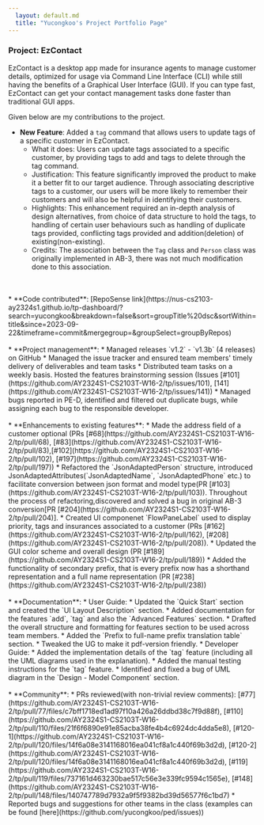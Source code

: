 ```yaml
---
  layout: default.md
  title: "Yucongkoo's Project Portfolio Page"
---
```


### Project: EzContact

EzContact is a desktop app made for insurance agents to manage customer details, 
optimized for usage via Command Line Interface (CLI) while still having the benefits of a Graphical User Interface (GUI). 
If you can type fast, EzContact can get your contact management tasks done faster than traditional GUI apps.

Given below are my contributions to the project.
<br/>
* **New Feature**: Added a `tag` command that allows users to update tags of a specific customer in EzContact.
    * What it does: Users can update tags associated to a specific customer, by providing tags to add and tags to delete
  through the tag command.
    * Justification: This feature significantly improved the product to make it a better fit to our target audience.
  Through associating descriptive tags to a customer, our users will be more likely to remember their customers and will also be 
  helpful in identifying their customers.
    * Highlights: This enhancement required an in-depth analysis of design alternatives, from choice of data structure to hold the 
  tags, to handling of certain user behaviours such as handling of duplicate tags provided, conflicting tags provided and
  addition(deletion) of existing(non-existing).
    * Credits: The association between the `Tag` class and `Person` class was originally implemented in AB-3, 
  there was not much modification done to this association.
<br/>
<br/>
* **Code contributed**: [RepoSense link](https://nus-cs2103-ay2324s1.github.io/tp-dashboard/?search=yucongkoo&breakdown=false&sort=groupTitle%20dsc&sortWithin=title&since=2023-09-22&timeframe=commit&mergegroup=&groupSelect=groupByRepos)
<br/>
<br/>
* **Project management**:
    * Managed releases `v1.2` - `v1.3b` (4 releases) on GitHub
    * Managed the issue tracker and ensured team members' timely delivery of deliverables and team tasks
    * Distributed team tasks on a weekly basis. Hosted the features brainstorming session (Issues [#101](https://github.com/AY2324S1-CS2103T-W16-2/tp/issues/101), [141](https://github.com/AY2324S1-CS2103T-W16-2/tp/issues/141))
    * Managed bugs reported in PE-D, identified and filtered out duplicate bugs, while assigning each bug to the responsible developer.
<br/>
<br/>
* **Enhancements to existing features**:
    * Made the address field of a customer optional (PRs [#68](https://github.com/AY2324S1-CS2103T-W16-2/tp/pull/68), [#83](https://github.com/AY2324S1-CS2103T-W16-2/tp/pull/83),[#102](https://github.com/AY2324S1-CS2103T-W16-2/tp/pull/102), [#197](https://github.com/AY2324S1-CS2103T-W16-2/tp/pull/197))
    * Refactored the `JsonAdaptedPerson` structure, introduced JsonAdaptedAttributes(`JsonAdaptedName`, `JsonAdaptedPhone` etc.) to facilitate
  conversion between json format and model type(PR [#103](https://github.com/AY2324S1-CS2103T-W16-2/tp/pull/103)). Throughout the process of refactoring,discovered and solved a bug in original AB-3 conversion[PR [#204](https://github.com/AY2324S1-CS2103T-W16-2/tp/pull/204)]. 
    * Created UI componenet `FlowPaneLabel` used to display priority, tags and insurances associated to a customer (PRs [#162](https://github.com/AY2324S1-CS2103T-W16-2/tp/pull/162), [#208](https://github.com/AY2324S1-CS2103T-W16-2/tp/pull/208)).
    * Updated the GUI color scheme and overall design (PR [#189](https://github.com/AY2324S1-CS2103T-W16-2/tp/pull/189))
    * Added the functionality of secondary prefix, that is every prefix now has a shorthand representation and a full name representation (PR [#238](https://github.com/AY2324S1-CS2103T-W16-2/tp/pull/238))
<br/>
<br/>
* **Documentation**:
    * User Guide: 
      * Updated the `Quick Start` section and created the `UI Layout Description` section.
      * Added documentation for the features `add`, `tag` and also the `Advanced Features` section.
      * Drafted the overall structure and formatting for features section to be used across team members.
      * Added the `Prefix to full-name prefix translation table` section.
      * Tweaked the UG to make it pdf-version friendly.
    * Developer Guide: 
      * Added the implementation details of the `tag` feature (including all the UML diagrams used in the explanation).
      * Added the manual testing instructions for the `tag` feature.
      * Identified and fixed a bug of UML diagram in the `Design - Model Component` section.
<br/>
<br/>
* **Community**:
    * PRs reviewed(with non-trivial review comments): [#77](https://github.com/AY2324S1-CS2103T-W16-2/tp/pull/77/files/c7bff1718ed1ad97f10a426a26ddbd38c7f9d88f), 
  [#110](https://github.com/AY2324S1-CS2103T-W16-2/tp/pull/110/files/21f6f6890e91e85acba38fe4b4c6924dc4dda5e8),
  [#120-1](https://github.com/AY2324S1-CS2103T-W16-2/tp/pull/120/files/14f6a08e3141168016ea041cf8a1c440f69b3d2d), [#120-2](https://github.com/AY2324S1-CS2103T-W16-2/tp/pull/120/files/14f6a08e3141168016ea041cf8a1c440f69b3d2d),
  [#119](https://github.com/AY2324S1-CS2103T-W16-2/tp/pull/119/files/737161d463230bae517c56e3e339fc9594c1565e),
  [#148](https://github.com/AY2324S1-CS2103T-W16-2/tp/pull/148/files/140747789d7932a9f5f9382bd39d56577f6c1bd7)
    * Reported bugs and suggestions for other teams in the class (examples can be found [here](https://github.com/yucongkoo/ped/issues))
